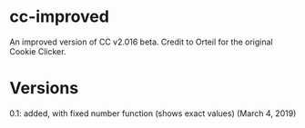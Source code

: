 # cc-improved
An improved version of CC v2.016 beta. Credit to Orteil for the original Cookie Clicker.
# Versions
0.1: added, with fixed number function (shows exact values) (March 4, 2019)
